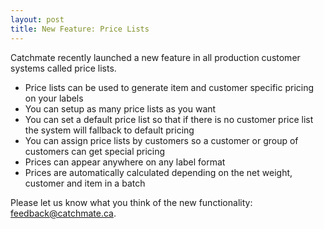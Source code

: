 ```yaml
---
layout: post
title: New Feature: Price Lists
---
```

Catchmate recently launched a new feature in all production customer systems called price lists. 

- Price lists can be used to generate item and customer specific pricing on your labels
- You can setup as many price lists as you want
- You can set a default price list so that if there is no customer price list the system will fallback to default pricing
- You can assign price lists by customers so a customer or group of customers can get special pricing
- Prices can appear anywhere on any label format
- Prices are automatically calculated depending on the net weight, customer and item in a batch

Please let us know what you think of the new functionality: [feedback@catchmate.ca](mailto:feedback@catchmate.ca). 